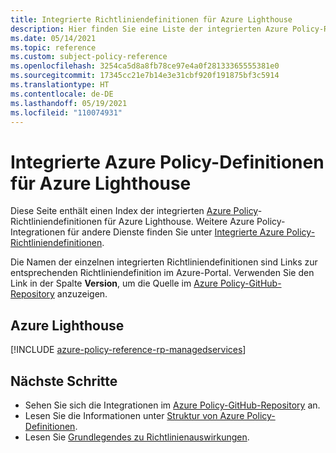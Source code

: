 ```yaml
---
title: Integrierte Richtliniendefinitionen für Azure Lighthouse
description: Hier finden Sie eine Liste der integrierten Azure Policy-Richtliniendefinitionen für Azure Lighthouse. Diese integrierten Richtliniendefinitionen bieten allgemeine Ansätze für die Verwaltung von Azure-Ressourcen.
ms.date: 05/14/2021
ms.topic: reference
ms.custom: subject-policy-reference
ms.openlocfilehash: 3254ca5d8a8fb78ce97e4a0f28133365555381e0
ms.sourcegitcommit: 17345cc21e7b14e3e31cbf920f191875bf3c5914
ms.translationtype: HT
ms.contentlocale: de-DE
ms.lasthandoff: 05/19/2021
ms.locfileid: "110074931"
---
```

# <a name="azure-policy-built-in-definitions-for-azure-lighthouse"></a>Integrierte Azure Policy-Definitionen für Azure Lighthouse

Diese Seite enthält einen Index der integrierten [Azure Policy](../../governance/policy/overview.md)-Richtliniendefinitionen für Azure Lighthouse. Weitere Azure Policy-Integrationen für andere Dienste finden Sie unter [Integrierte Azure Policy-Richtliniendefinitionen](../../governance/policy/samples/built-in-policies.md).

Die Namen der einzelnen integrierten Richtliniendefinitionen sind Links zur entsprechenden Richtliniendefinition im Azure-Portal. Verwenden Sie den Link in der Spalte **Version**, um die Quelle im [Azure Policy-GitHub-Repository](https://github.com/Azure/azure-policy) anzuzeigen.

## <a name="azure-lighthouse"></a>Azure Lighthouse

[!INCLUDE [azure-policy-reference-rp-managedservices](../../../includes/policy/reference/byrp/microsoft.managedservices.md)]

## <a name="next-steps"></a>Nächste Schritte

- Sehen Sie sich die Integrationen im [Azure Policy-GitHub-Repository](https://github.com/Azure/azure-policy) an.
- Lesen Sie die Informationen unter [Struktur von Azure Policy-Definitionen](../../governance/policy/concepts/definition-structure.md).
- Lesen Sie [Grundlegendes zu Richtlinienauswirkungen](../../governance/policy/concepts/effects.md).
